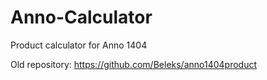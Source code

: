 # Anno-Calculator
 Product calculator for Anno 1404
 
 Old repository: https://github.com/Beleks/anno1404product
